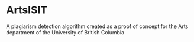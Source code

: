 # ArtsISIT

A plagiarism detection algorithm created as a proof of concept for the Arts department of the University of British Columbia
